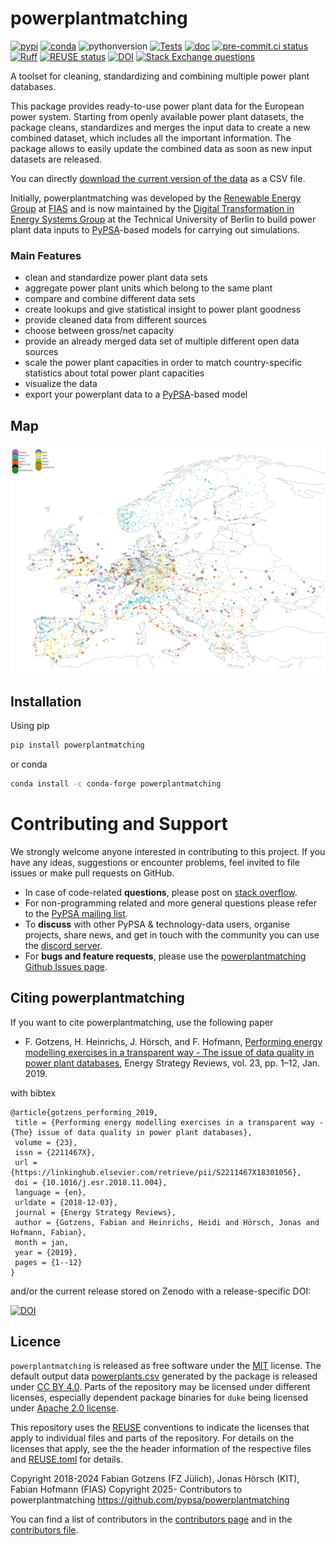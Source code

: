 <!--
SPDX-FileCopyrightText: Contributors to powerplantmatching <https://github.com/pypsa/powerplantmatching>

SPDX-License-Identifier: MIT
-->

# powerplantmatching

[![pypi](https://img.shields.io/pypi/v/powerplantmatching.svg)](https://pypi.org/project/powerplantmatching/)
[![conda](https://img.shields.io/conda/vn/conda-forge/powerplantmatching.svg)](https://anaconda.org/conda-forge/powerplantmatching)
![pythonversion](https://img.shields.io/python/required-version-toml?tomlFilePath=https%3A%2F%2Fraw.githubusercontent.com%2FPyPSA%2Fpowerplantmatching%2Fmaster%2Fpyproject.toml)
[![Tests](https://github.com/PyPSA/powerplantmatching/actions/workflows/test.yml/badge.svg)](https://github.com/PyPSA/powerplantmatching/actions/workflows/test.yml)
[![doc](https://readthedocs.org/projects/powerplantmatching/badge/?version=latest)](https://powerplantmatching.readthedocs.io/en/latest/)
[![pre-commit.ci status](https://results.pre-commit.ci/badge/github/PyPSA/powerplantmatching/master.svg)](https://results.pre-commit.ci/latest/github/PyPSA/powerplantmatching/master)
[![Ruff](https://img.shields.io/endpoint?url=https://raw.githubusercontent.com/astral-sh/ruff/main/assets/badge/v2.json)](https://github.com/astral-sh/ruff)
[![REUSE status](https://api.reuse.software/badge/github.com/pypsa/powerplantmatching)](https://api.reuse.software/info/github.com/pypsa/powerplantmatching)
[![DOI](https://zenodo.org/badge/DOI/10.5281/zenodo.3358985.svg)](https://zenodo.org/record/3358985#.XUReFPxS_MU)
[![Stack Exchange questions](https://img.shields.io/stackexchange/stackoverflow/t/pypsa)](https://stackoverflow.com/questions/tagged/pypsa)

A toolset for cleaning, standardizing and combining multiple power
plant databases.

This package provides ready-to-use power plant data for the European power system.
Starting from openly available power plant datasets, the package cleans, standardizes
and merges the input data to create a new combined dataset, which includes all the important information.
The package allows to easily update the combined data as soon as new input datasets are released.

You can directly [download the current version of the data](https://downgit.github.io/#/home?url=https://github.com/PyPSA/powerplantmatching/blob/master/powerplants.csv) as a CSV file.

Initially, powerplantmatching was developed by the
[Renewable Energy Group](https://fias.uni-frankfurt.de/physics/schramm/complex-renewable-energy-networks/)
at [FIAS](https://fias.uni-frankfurt.de/) and is now maintained by the [Digital Transformation in Energy Systems Group](https://tub-ensys.github.io/) at the Technical University of Berlin to build power plant data
inputs to [PyPSA](http://www.pypsa.org/)-based models for carrying
out simulations.

### Main Features

- clean and standardize power plant data sets
- aggregate power plant units which belong to the same plant
- compare and combine different data sets
- create lookups and give statistical insight to power plant goodness
- provide cleaned data from different sources
- choose between gross/net capacity
- provide an already merged data set of multiple different open data sources
- scale the power plant capacities in order to match country-specific statistics about total power plant capacities
- visualize the data
- export your powerplant data to a [PyPSA](https://github.com/PyPSA/PyPSA)-based model

## Map

![powerplants.png](doc/powerplants.png)

## Installation

 Using pip

```bash
pip install powerplantmatching
```

or conda

```bash
conda install -c conda-forge powerplantmatching
```

# Contributing and Support
We strongly welcome anyone interested in contributing to this project. If you have any ideas, suggestions or encounter problems, feel invited to file issues or make pull requests on GitHub.
-   In case of code-related **questions**, please post on [stack overflow](https://stackoverflow.com/questions/tagged/pypsa).
-   For non-programming related and more general questions please refer to the [PyPSA mailing list](https://groups.google.com/group/pypsa).
-   To **discuss** with other PyPSA & technology-data users, organise projects, share news, and get in touch with the community you can use the [discord server](https://discord.gg/JTdvaEBb).
-   For **bugs and feature requests**, please use the [powerplantmatching Github Issues page](https://github.com/PyPSA/powerplantmatching/issues).


## Citing powerplantmatching

If you want to cite powerplantmatching, use the following paper

- F. Gotzens, H. Heinrichs, J. Hörsch, and F. Hofmann, [Performing energy modelling exercises in a transparent way - The issue of data quality in power plant databases](https://www.sciencedirect.com/science/article/pii/S2211467X18301056?dgcid=author), Energy Strategy Reviews, vol. 23, pp. 1–12, Jan. 2019.

with bibtex

```
@article{gotzens_performing_2019,
 title = {Performing energy modelling exercises in a transparent way - {The} issue of data quality in power plant databases},
 volume = {23},
 issn = {2211467X},
 url = {https://linkinghub.elsevier.com/retrieve/pii/S2211467X18301056},
 doi = {10.1016/j.esr.2018.11.004},
 language = {en},
 urldate = {2018-12-03},
 journal = {Energy Strategy Reviews},
 author = {Gotzens, Fabian and Heinrichs, Heidi and Hörsch, Jonas and Hofmann, Fabian},
 month = jan,
 year = {2019},
 pages = {1--12}
}
```

and/or the current release stored on Zenodo with a release-specific DOI:

[![DOI](https://zenodo.org/badge/DOI/10.5281/zenodo.3358985.svg)](https://zenodo.org/record/3358985#.XURat99fjRY)

## Licence

`powerplantmatching` is released as free software under the [MIT](LICENSES/MIT.txt) license.
The default output data [powerplants.csv](powerplants.csv) generated by the package is released under [CC BY 4.0](LICENSES/CC-BY-4.0.txt).
Parts of the repository may be licensed under different licenses, especially dependent package binaries for `duke` being licensed under [Apache 2.0 license](https://github.com/PyPSA/powerplantmatching/tree/master/LICENSES/Apache-2.0.txt).

This repository uses the [REUSE](https://reuse.software/) conventions to indicate the licenses that apply to individual files and parts of the repository.
For details on the licenses that apply, see the the header information of the respective files and [REUSE.toml](REUSE.toml) for details.

Copyright 2018-2024 Fabian Gotzens (FZ Jülich), Jonas Hörsch (KIT), Fabian Hofmann (FIAS)
Copyright 2025- Contributors to powerplantmatching <https://github.com/pypsa/powerplantmatching>

You can find a list of contributors in the [contributors page](https://github.com/PyPSA/powerplantmatching/graphs/contributors) and in the [contributors file](docs/contributors.md).

